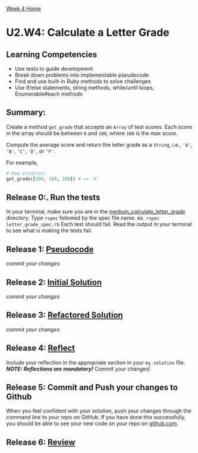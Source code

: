 [Week 4 Home](../../)

# U2.W4: Calculate a Letter Grade

## Learning Competencies
- Use tests to guide development
- Break down problems into implementable pseudocode 
- Find and use built-in Ruby methods to solve challenges
-  Use if/else statements, string methods, while/until loops, Enumerable#each methods


## Summary:
Create a method `get_grade` that accepts an `Array` of test scores.  Each score in the array should be between `0` and `100`, where
`100` is the max score.

Compute the average score and return the letter grade as a `String`, i.e., `'A'`, `'B'`, `'C'`, `'D'`, or `'F'`.

For example,

```ruby
# How studious!
get_grade([100, 100, 100]) # => 'A'
```

## Release 0:. Run the tests
In your terminal, make sure you are in the [medium_calculate_letter_grade](./) directory. Type `rspec` followed by the spec file name. ex. `rspec letter_grade_spec.rb`
Each test should fail. Read the output in your terminal to see what is making the tests fail.

## Release 1: [Pseudocode](https://github.com/Devbootcamp/phase_0_handbook/blob/master/coding_references/pseudocode.md) 
*commit your changes*

## Release 2: [Initial Solution](https://github.com/Devbootcamp/phase_0_handbook/blob/master/coding_references/initial_solution.md) 
*commit your changes*

## Release 3: [Refactored Solution](https://github.com/Devbootcamp/phase_0_handbook/blob/master/coding_references/refactoring.md) 
*commit your changes*

## Release 4:  [Reflect](https://github.com/Devbootcamp/phase_0_handbook/blob/master/coding_references/reflection_guidelines.md) 
Include your reflection in the appropriate section in your `my_solution` file. ***NOTE: Reflections are mandatory!*** Commit your changes!

## Release 5: Commit and Push your changes to Github
When you feel confident with your solution, push your changes through the command line to your repo on GitHub. 
If you have done this successfully, you should be able to see your new code on your repo on [github.com](https://github.com).

## Release 6: [Review](https://github.com/Devbootcamp/phase_0_handbook/blob/master/coding_references/review.md)
